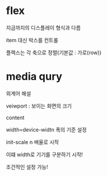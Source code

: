 # flex

지금까지의 디스플레이 형식과 다름

item 대신 박스를 컨트롤

플랙스는 각 축으로 정렬(기본값 : 가로(row))



# media qury

외계어 해설

veiwport : 보이는 화면의 크기

content

width=device-widtn 폭의 기준 설정

init-scale n 배율로 시작



이떄 width로 기기를 구분하기 시작!

조건적인 설정 가능!

